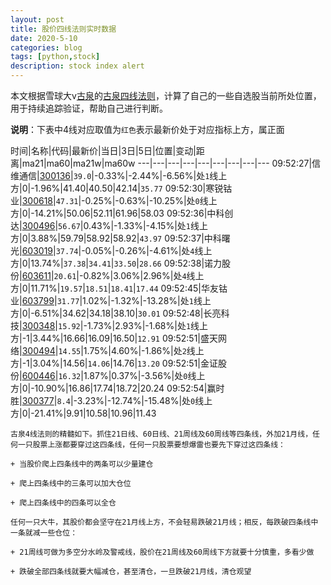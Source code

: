 ```yaml
---
layout: post
title: 股价四线法则实时数据
date: 2020-5-10
categories: blog
tags: [python,stock]
description: stock index alert
---
```



本文根据雪球大v[古泉](https://xueqiu.com/u/7148646888)的[古泉四线法则](https://xueqiu.com/7148646888/130498192)，计算了自己的一些自选股当前所处位置，用于持续追踪验证，帮助自己进行判断。

**说明**：下表中4线对应取值为`红色`表示最新价处于对应指标上方，属正面

时间|名称|代码|最新价|当日|3日|5日|位置|变动|距离|ma21|ma60|ma21w|ma60w
---|---|---|---|---|---|---|---|---
09:52:27|信维通信|[300136](https://xueqiu.com/S/SZ300136)|`39.0`|-0.33%|-2.44%|-6.56%|处`1`线上方|0|-1.96%|41.40|40.50|42.14|`35.77`
09:52:30|寒锐钴业|[300618](https://xueqiu.com/S/SZ300618)|`47.31`|-0.25%|-0.63%|-10.25%|处`0`线上方|0|-14.21%|50.06|52.11|61.96|58.03
09:52:36|中科创达|[300496](https://xueqiu.com/S/SZ300496)|`56.67`|0.43%|-1.33%|-4.15%|处`1`线上方|0|3.88%|59.79|58.92|58.92|`43.97`
09:52:37|中科曙光|[603019](https://xueqiu.com/S/SH603019)|`37.74`|-0.05%|-0.26%|-4.61%|处`4`线上方|0|13.74%|`37.38`|`34.41`|`33.50`|`28.66`
09:52:38|诺力股份|[603611](https://xueqiu.com/S/SH603611)|`20.61`|-0.82%|3.06%|2.96%|处`4`线上方|0|11.71%|`19.57`|`18.51`|`18.41`|`17.44`
09:52:45|华友钴业|[603799](https://xueqiu.com/S/SH603799)|`31.77`|1.02%|-1.32%|-13.28%|处`1`线上方|0|-6.51%|34.62|34.18|38.10|`30.01`
09:52:48|长亮科技|[300348](https://xueqiu.com/S/SZ300348)|`15.92`|-1.73%|2.93%|-1.68%|处`1`线上方|-1|3.44%|16.66|16.09|16.50|`12.91`
09:52:51|盛天网络|[300494](https://xueqiu.com/S/SZ300494)|`14.55`|1.75%|4.60%|-1.86%|处`2`线上方|-1|3.04%|14.56|`14.06`|14.76|`13.20`
09:52:51|金证股份|[600446](https://xueqiu.com/S/SH600446)|`16.32`|1.87%|0.37%|-3.56%|处`0`线上方|0|-10.90%|16.86|17.74|18.72|20.24
09:52:54|赢时胜|[300377](https://xueqiu.com/S/SZ300377)|`8.4`|-3.23%|-12.74%|-15.48%|处`0`线上方|0|-21.41%|9.91|10.58|10.96|11.43

```
古泉4线法则的精髓如下。抓住21日线、60日线、21周线及60周线等四条线，外加21月线，任何一只股票上涨都要穿过这四条线，任何一只股票要想爆雷也要先下穿过这四条线：

+ 当股价爬上四条线中的两条可以少量建仓

+ 爬上四条线中的三条可以加大仓位

+ 爬上四条线中的四条可以全仓

任何一只大牛，其股价都会坚守在21月线上方，不会轻易跌破21月线；相反，每跌破四条线中一条就减一些仓位：

+ 21周线可做为多空分水岭及警戒线，股价在21周线及60周线下方就要十分慎重，多看少做

+ 跌破全部四条线就要大幅减仓，甚至清仓，一旦跌破21月线，清仓观望
```